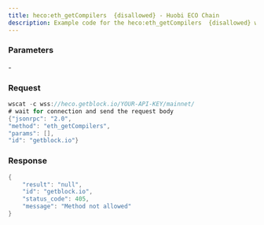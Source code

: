 ```yaml
---
title: heco:eth_getCompilers  {disallowed} - Huobi ECO Chain
description: Example code for the heco:eth_getCompilers  {disallowed} ws method. Сomplete guide on how to use heco:eth_getCompilers  {disallowed} ws in GetBlock.io Web3 documentation.
---
```


### Parameters


\-

### Request

``` java
wscat -c wss://heco.getblock.io/YOUR-API-KEY/mainnet/ 
# wait for connection and send the request body 
{"jsonrpc": "2.0",
"method": "eth_getCompilers",
"params": [],
"id": "getblock.io"}
```

###  Response

``` java
{
    "result": "null",
    "id": "getblock.io",
    "status_code": 405,
    "message": "Method not allowed"
}
```

